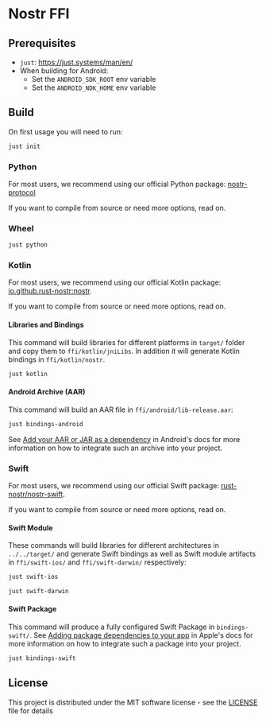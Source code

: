 # Nostr FFI

## Prerequisites

* `just`: https://just.systems/man/en/
* When building for Android:
  * Set the `ANDROID_SDK_ROOT` env variable
  * Set the `ANDROID_NDK_HOME` env variable

## Build

On first usage you will need to run:

```bash
just init
```

### Python

For most users, we recommend using our official Python package: [nostr-protocol](https://pypi.org/project/nostr-protocol/)

If you want to compile from source or need more options, read on.

### Wheel

```bash
just python
```

### Kotlin

For most users, we recommend using our official Kotlin package: [io.github.rust-nostr:nostr](https://central.sonatype.com/artifact/io.github.rust-nostr/nostr/).

If you want to compile from source or need more options, read on.

#### Libraries and Bindings

This command will build libraries for different platforms in `target/` folder and copy them to `ffi/kotlin/jniLibs`.
In addition it will generate Kotlin bindings in `ffi/kotlin/nostr`.

```bash
just kotlin
```

#### Android Archive (AAR)

This command will build an AAR file in `ffi/android/lib-release.aar`:

```bash
just bindings-android
```

See [Add your AAR or JAR as a dependency](https://developer.android.com/studio/projects/android-library#psd-add-aar-jar-dependency) in Android's docs for more information on how to integrate such an archive into your project.

### Swift

For most users, we recommend using our official Swift package: [rust-nostr/nostr-swift](https://github.com/rust-nostr/nostr-swift).

If you want to compile from source or need more options, read on.

#### Swift Module

These commands will build libraries for different architectures in `../../target/` and generate Swift bindings as well as Swift module artifacts in `ffi/swift-ios/` and `ffi/swift-darwin/` respectively:

```bash
just swift-ios
```

```bash
just swift-darwin
```

#### Swift Package

This command will produce a fully configured Swift Package in `bindings-swift/`.
See [Adding package dependencies to your app](https://developer.apple.com/documentation/xcode/adding-package-dependencies-to-your-app) in Apple's docs for more information on how to integrate such a package into your project.

```bash
just bindings-swift
```

## License

This project is distributed under the MIT software license - see the [LICENSE](../../LICENSE) file for details